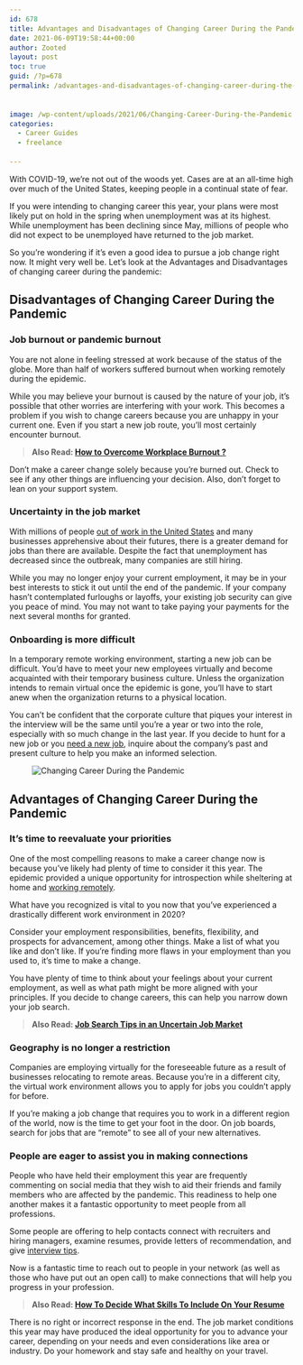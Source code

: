 ```yaml
---
id: 678
title: Advantages and Disadvantages of Changing Career During the Pandemic
date: 2021-06-09T19:58:44+00:00
author: Zooted
layout: post
toc: true
guid: /?p=678
permalink: /advantages-and-disadvantages-of-changing-career-during-the-pandemic/


image: /wp-content/uploads/2021/06/Changing-Career-During-the-Pandemic.jpg
categories:
  - Career Guides
  - freelance

---
```

With COVID-19, we&#8217;re not out of the woods yet. Cases are at an all-time high over much of the United States, keeping people in a continual state of fear.

If you were intending to changing career this year, your plans were most likely put on hold in the spring when unemployment was at its highest. While unemployment has been declining since May, millions of people who did not expect to be unemployed have returned to the job market.

So you&#8217;re wondering if it&#8217;s even a good idea to pursue a job change right now. It might very well be. Let&#8217;s look at the Advantages and Disadvantages of changing career during the pandemic:

## **Disadvantages of Changing Career During the Pandemic**

### **Job burnout or pandemic burnout**

You are not alone in feeling stressed at work because of the status of the globe. More than half of workers suffered burnout when working remotely during the epidemic.

While you may believe your burnout is caused by the nature of your job, it&#8217;s possible that other worries are interfering with your work. This becomes a problem if you wish to change careers because you are unhappy in your current one. Even if you start a new job route, you&#8217;ll most certainly encounter burnout.

<blockquote class="wp-block-quote">
  <p>
    <strong>Also Read: <a href="/how-to-overcome-workplace-burnout/">How to Overcome Workplace Burnout ?</a></strong>
  </p>
</blockquote>

Don&#8217;t make a career change solely because you&#8217;re burned out. Check to see if any other things are influencing your decision. Also, don&#8217;t forget to lean on your support system.

### **Uncertainty in the job market**

With millions of people [out of work in the United States](https://www.bls.gov/news.release/pdf/empsit.pdf) and many businesses apprehensive about their futures, there is a greater demand for jobs than there are available. Despite the fact that unemployment has decreased since the outbreak, many companies are still hiring.

While you may no longer enjoy your current employment, it may be in your best interests to stick it out until the end of the pandemic. If your company hasn&#8217;t contemplated furloughs or layoffs, your existing job security can give you peace of mind. You may not want to take paying your payments for the next several months for granted.

### **Onboarding is more difficult**

In a temporary remote working environment, starting a new job can be difficult. You&#8217;d have to meet your new employees virtually and become acquainted with their temporary business culture. Unless the organization intends to remain virtual once the epidemic is gone, you&#8217;ll have to start anew when the organization returns to a physical location.

You can&#8217;t be confident that the corporate culture that piques your interest in the interview will be the same until you&#8217;re a year or two into the role, especially with so much change in the last year. If you decide to hunt for a new job or you [need a new job](/signs-that-you-need-a-new-job/), inquire about the company&#8217;s past and present culture to help you make an informed selection.


<figure class="wp-block-image size-large">

<img loading="lazy" width="1024" height="512" src="/wp-content/uploads/2021/06/benefits-of-working-from-home.jpg" alt="Changing Career During the Pandemic" class="wp-image-679" srcset="/wp-content/uploads/2021/06/benefits-of-working-from-home.jpg 1024w, /wp-content/uploads/2021/06/benefits-of-working-from-home-300x150.jpg 300w, /wp-content/uploads/2021/06/benefits-of-working-from-home-768x384.jpg 768w" sizes="(max-width: 1024px) 100vw, 1024px" /> </figure> 

## **Advantages of Changing Career During the Pandemic**

### **It&#8217;s time to reevaluate your priorities**

One of the most compelling reasons to make a career change now is because you&#8217;ve likely had plenty of time to consider it this year. The epidemic provided a unique opportunity for introspection while sheltering at home and [working remotely](/category/work-from-home/).

What have you recognized is vital to you now that you&#8217;ve experienced a drastically different work environment in 2020?

Consider your employment responsibilities, benefits, flexibility, and prospects for advancement, among other things. Make a list of what you like and don&#8217;t like. If you&#8217;re finding more flaws in your employment than you used to, it&#8217;s time to make a change.

You have plenty of time to think about your feelings about your current employment, as well as what path might be more aligned with your principles. If you decide to change careers, this can help you narrow down your job search.

<blockquote class="wp-block-quote">
  <p>
    <strong>Also Read: <a href="/job-search-tips-in-an-uncertain-job-market/">Job Search Tips in an Uncertain Job Market</a></strong>
  </p>
</blockquote>

### **Geography is no longer a restriction**

Companies are employing virtually for the foreseeable future as a result of businesses relocating to remote areas. Because you&#8217;re in a different city, the virtual work environment allows you to apply for jobs you couldn&#8217;t apply for before.

If you&#8217;re making a job change that requires you to work in a different region of the world, now is the time to get your foot in the door. On job boards, search for jobs that are &#8220;remote&#8221; to see all of your new alternatives.



### **People are eager to assist you in making connections**

People who have held their employment this year are frequently commenting on social media that they wish to aid their friends and family members who are affected by the pandemic. This readiness to help one another makes it a fantastic opportunity to meet people from all professions.

Some people are offering to help contacts connect with recruiters and hiring managers, examine resumes, provide letters of recommendation, and give [interview tips](/online-job-interview-tips-in-the-wake-of-coronavirus/).

Now is a fantastic time to reach out to people in your network (as well as those who have put out an open call) to make connections that will help you progress in your profession.

<blockquote class="wp-block-quote">
  <p>
    <strong>Also Read: <a href="/how-to-decide-what-skills-to-include-on-your-resume/">How To Decide What Skills To Include On Your Resume</a></strong>
  </p>
</blockquote>

There is no right or incorrect response in the end. The job market conditions this year may have produced the ideal opportunity for you to advance your career, depending on your needs and even considerations like area or industry. Do your homework and stay safe and healthy on your travel.

